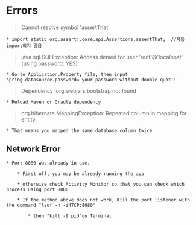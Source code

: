 # Errors

> Cannot resolve symbol 'assertThat'

    * import static org.assertj.core.api.Assertions.assertThat;  //자동 import되지 않음

> java.sql.SQLException: Access denied for user 'root'@'localhost' (using password: YES)

    * Go to Application.Property file, then input spring.datasource.password= your password without double quot!!

> Dependency 'org.webjars:bootstrap not found

    * Reload Maven or Gradle dependency

> org.hibernate.MappingException: Repeated column in mapping for entity:

    * That means you mapped the same database column twice

## Network Error

    * Port 8080 was already in use.

        * First off, you may be already running the app

        * otherwise check Activity Monitor so that you can check which process using port 8080

        * If the method above does not work, Kill the port listener with the command "lsof -n -i4TCP:8080"

            * then "kill -9 pid"on Terminal
